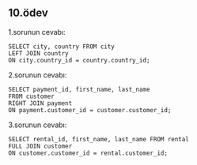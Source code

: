 ## 10.ödev

1.sorunun cevabı:
```
SELECT city, country FROM city
LEFT JOIN country
ON city.country_id = country.country_id;
```

2.sorunun cevabı:
```
SELECT payment_id, first_name, last_name
FROM customer
RIGHT JOIN payment
ON payment.customer_id = customer.customer_id;
```

3.sorunun cevabı:
```
SELECT rental_id, first_name, last_name FROM rental
FULL JOIN customer
ON customer.customer_id = rental.customer_id;
```
